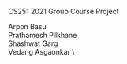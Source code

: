CS251 2021 Group Course Project

Arpon Basu \
Prathamesh Pilkhane \
Shashwat Garg \
Vedang Asgaonkar \
